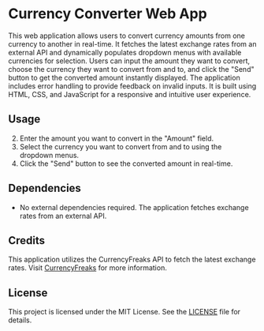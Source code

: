 # Currency Converter Web App

This web application allows users to convert currency amounts from one currency to another in real-time. It fetches the latest exchange rates from an external API and dynamically populates dropdown menus with available currencies for selection. Users can input the amount they want to convert, choose the currency they want to convert from and to, and click the "Send" button to get the converted amount instantly displayed. The application includes error handling to provide feedback on invalid inputs. It is built using HTML, CSS, and JavaScript for a responsive and intuitive user experience.

## Usage

2. Enter the amount you want to convert in the "Amount" field.
3. Select the currency you want to convert from and to using the dropdown menus.
4. Click the "Send" button to see the converted amount in real-time.

## Dependencies

- No external dependencies required. The application fetches exchange rates from an external API.

## Credits

This application utilizes the CurrencyFreaks API to fetch the latest exchange rates. Visit [CurrencyFreaks](https://currencyfreaks.com/) for more information.

## License

This project is licensed under the MIT License. See the [LICENSE](LICENSE) file for details.
